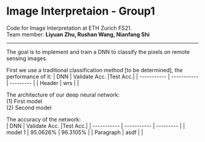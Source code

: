 # **Image Interpretaion - Group1**
Code for Image Interpretation at ETH Zurich FS21.  
Team member: **Liyuan Zhu, Rushan Wang, Nianfang Shi**  

___
The goal is to implement and train a DNN to classify the pixels on remote sensing images.  

First we use a traditional classification method [to be determined], the performance of it:
| DNN         | Validate Acc. |Test Acc.|
| ----------- | ----------- | --------- |
| Header      | wrs      |           |

The architecture of our deep neural network:  
(1) First  model  
(2) Second model  

The accuracy of the network:  
| DNN         | Validate Acc. |Test Acc.|
| ----------- | ----------- | --------- |
| model 1      | 95.0626%    |  96.3105% |
| Paragraph   | asdf        |       |
